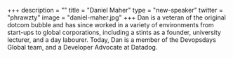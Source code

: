 +++
description = ""
title = "Daniel Maher"
type = "new-speaker"
twitter = "phrawzty"
image = "daniel-maher.jpg"
+++
Dan is a veteran of the original dotcom bubble and has since worked in a variety of
environments from start-ups to global corporations, including a stints as a founder, university
lecturer, and a day labourer. Today, Dan is a member of the Devopsdays Global team, and a
Developer Advocate at Datadog.